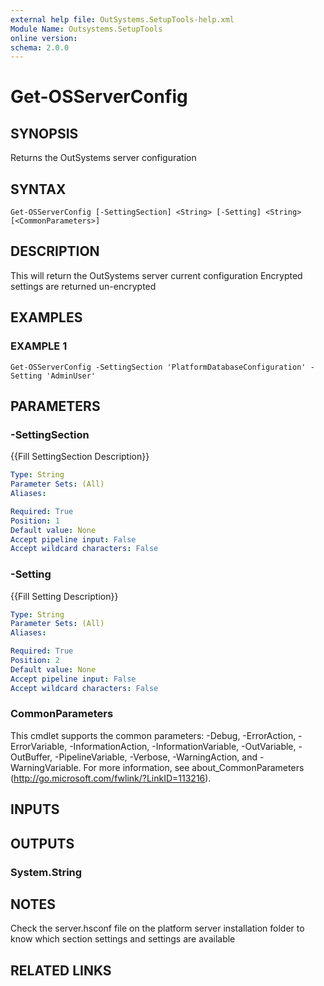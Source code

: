 ```yaml
---
external help file: OutSystems.SetupTools-help.xml
Module Name: Outsystems.SetupTools
online version:
schema: 2.0.0
---
```


# Get-OSServerConfig

## SYNOPSIS
Returns the OutSystems server configuration

## SYNTAX

```
Get-OSServerConfig [-SettingSection] <String> [-Setting] <String> [<CommonParameters>]
```

## DESCRIPTION
This will return the OutSystems server current configuration
Encrypted settings are returned un-encrypted

## EXAMPLES

### EXAMPLE 1
```
Get-OSServerConfig -SettingSection 'PlatformDatabaseConfiguration' -Setting 'AdminUser'
```

## PARAMETERS

### -SettingSection
{{Fill SettingSection Description}}

```yaml
Type: String
Parameter Sets: (All)
Aliases:

Required: True
Position: 1
Default value: None
Accept pipeline input: False
Accept wildcard characters: False
```

### -Setting
{{Fill Setting Description}}

```yaml
Type: String
Parameter Sets: (All)
Aliases:

Required: True
Position: 2
Default value: None
Accept pipeline input: False
Accept wildcard characters: False
```

### CommonParameters
This cmdlet supports the common parameters: -Debug, -ErrorAction, -ErrorVariable, -InformationAction, -InformationVariable, -OutVariable, -OutBuffer, -PipelineVariable, -Verbose, -WarningAction, and -WarningVariable.
For more information, see about_CommonParameters (http://go.microsoft.com/fwlink/?LinkID=113216).

## INPUTS

## OUTPUTS

### System.String
## NOTES
Check the server.hsconf file on the platform server installation folder to know which section settings and settings are available

## RELATED LINKS
